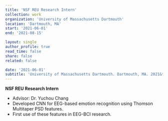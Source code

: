 ```yaml
---
title: 'NSF REU Research Intern'
collection: work
organization: 'University of Massachusetts Dartmouth'
location: 'Dartmouth, MA'
start: '2021-06-01'
end: '2021-08-15'

layout: single
author_profile: true
read_time: false
share: false
related: false

date: '2021-06-01'
subtitle: 'University of Massachusetts Dartmouth. Dartmouth, MA. 2021&thinsp;–&thinsp;2021'
---
```


**NSF REU Research Intern**

- Advisor: Dr. Yuchou Chang
- Developed CNN for EEG-based emotion recognition using Thomson Multitaper PSD features.
- First use of these features in EEG-BCI research.
